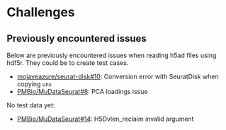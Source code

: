 # Challenges

## Previously encountered issues

Below are previously encountered issues when reading h5ad files using hdf5r. They could be 
to create test cases.

* [mojaveazure/seurat-disk#10](https://github.com/mojaveazure/seurat-disk/issues/10): Conversion error with SeuratDisk when copying `uns`
* [PMBio/MuDataSeurat#8](https://github.com/PMBio/MuDataSeurat/issues/8): PCA loadings issue


No test data yet:

* [PMBio/MuDataSeurat#14](https://github.com/PMBio/MuDataSeurat/issues/14): H5Dvlen_reclaim invalid argument